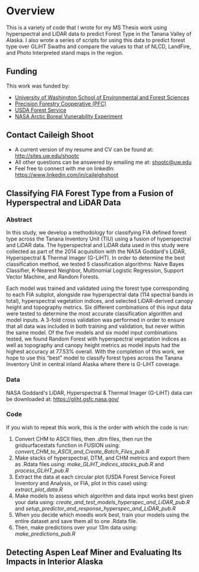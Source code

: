 # Overview
This is a variety of code that I wrote for my MS Thesis work using hyperspectral and LiDAR data to predict Forest Type in the Tanana Valley of Alaska. I also wrote a series of scripts for using this data to predict forest type over GLiHT Swaths and compare the values to that of NLCD, LandFire, and Photo Interpreted stand maps in the region. 

## Funding
This work was funded by: 
- [University of Washington School of Environmental and Forest Sciences](http://www.cfr.washington.edu/)
- [Precision Forestry Cooperative (PFC)](https://sites.uw.edu/uwpfc/)
- [USDA Forest Service](https://www.fs.fed.us/)
- [NASA Arctic Boreal Vunerability Experiment](https://above.nasa.gov/)

## Contact Caileigh Shoot
- A current version of my resume and CV can be found at: http://sites.uw.edu/shootc
- All other questions can be answered by emailing me at: shootc@uw.edu 
- Feel free to connect with me on linkedIn: https://www.linkedin.com/in/caileighshoot

## Classifying FIA Forest Type from a Fusion of Hyperspectral and LiDAR Data
### Abstract
In this study, we develop a methodology for classifying FIA defined forest type across the Tanana Inventory Unit (TIU) using a fusion of hyperspectral and LiDAR data. The hyperspectral and LiDAR data used in this study were collected as part of the 2014 acquisition with the NASA Goddard's LiDAR, Hyperspectral & Thermal Imager (G-LiHT). In order to determine the best classification method, we tested 5 classification algorithms: Naive Bayes Classifier, K-Nearest Neighbor, Multinomial Logistic Regression, Support Vector Machine, and Random Forests.

Each model was trained and validated using the forest type corresponding to each FIA subplot, alongside raw hyperspectral data (114 spectral bands in total), hyperspectral vegetation indices, and selected LiDAR-derived canopy height and topography metrics. Six different combinations of this input data were tested to determine the most accurate classification algorithm and model inputs. A 3-fold cross validation was performed in order to ensure that all data was included in both training and validation, but never within the same model. Of the five models and six model input combinations tested, we found Random Forest with hyperspectral vegetation indices as well as topography and canopy height metrics as model inputs had the highest accuracy at 77.53% overall. With the completion of this work, we hope to use this “best” model to classify forest types across the Tanana Inventory Unit in central inland Alaska where there is G-LiHT coverage.

### Data 
NASA Goddard's LiDAR, Hyperspectral & Thermal Imager (G-LiHT) data can be downloaded at: https://gliht.gsfc.nasa.gov/

### Code
If you wish to repeat this work, this is the order with which the code is run: 
1. Convert CHM to ASCII files, then .dtm files, then run the gridsurfacestats function in FUSION using: *convert_CHM_to_ASCII_and_Create_Batch_Files_pub.R*
2. Make stacks of hyperspectral, DTM, and CHM metrics and export them as .Rdata files using: *make_GLiHT_indices_stacks_pub.R* and *process_GLiHT_pub.R*
3. Extract the data at each circular plot (USDA Forest Service Forest Inventory and Analysis, or FIA, plot in this case) using: *extract_plot_data.R*
4. Make models to assess which algorithm and data input works best given your data using: *create_and_test_models_hyperspec_and_LiDAR_pub.R* and *setup_predictor_and_response_hyperspec_and_LiDAR_pub.R*
5. When you decide which moedls work best, train your models using the entire dataset and save them all to one .Rdata file.
6. Then, make predictions over your 13m data using: *make_predictions_pub.R*

## Detecting Aspen Leaf Miner and Evaluating Its Impacts in Interior Alaska

